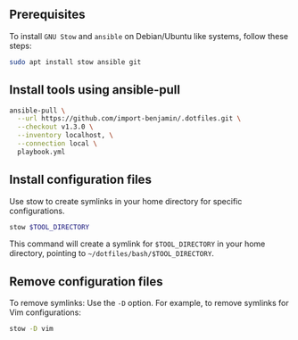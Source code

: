 ## Prerequisites

To install `GNU Stow` and `ansible` on Debian/Ubuntu like systems, follow these steps:

```bash
sudo apt install stow ansible git
```

## Install tools using ansible-pull

<!-- x-release-please-start-version -->
```bash
ansible-pull \
  --url https://github.com/import-benjamin/.dotfiles.git \
  --checkout v1.3.0 \
  --inventory localhost, \
  --connection local \
  playbook.yml
```
<!-- x-release-please-end -->


## Install configuration files

Use stow to create symlinks in your home directory for specific configurations.

```bash
stow $TOOL_DIRECTORY
```

This command will create a symlink for `$TOOL_DIRECTORY` in your home directory, pointing to `~/dotfiles/bash/$TOOL_DIRECTORY`.

## Remove configuration files

To remove symlinks: Use the `-D` option. For example, to remove symlinks for Vim configurations:

```bash
stow -D vim
```
